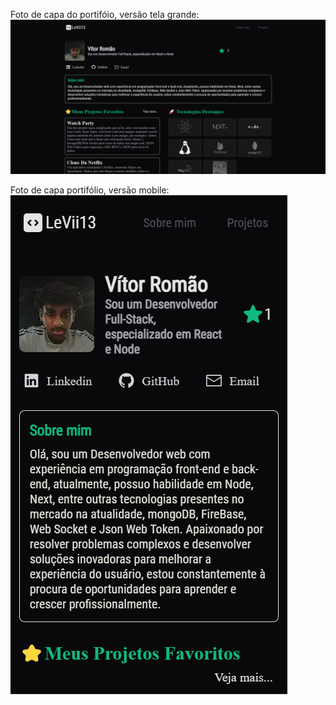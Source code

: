 Foto de capa do portifóio, versão tela grande:
<img src='./public/Portifolio-capa-grande.png' />

Foto de capa portifólio, versão mobile:
<img src='./public/Portifolio-capa-pequena.png'/>